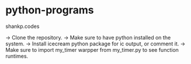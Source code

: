 # python-programs
shankp.codes

-> Clone the repository.
-> Make sure to have python installed on the system.
-> Install icecream python package for ic output, or comment it.
-> Make sure to import my_timer warpper from my_timer.py to see function runtimes. 
